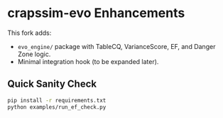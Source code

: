 # crapssim-evo Enhancements

This fork adds:
- `evo_engine/` package with TableCQ, VarianceScore, EF, and Danger Zone logic.
- Minimal integration hook (to be expanded later).

## Quick Sanity Check
```bash
pip install -r requirements.txt
python examples/run_ef_check.py
```
